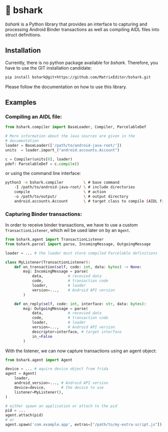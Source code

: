 # :shark: bshark

*bshark* is a Python library that provides an interface to capturing
and processing Android Binder transactions as well as compiling AIDL
files into struct definitions.

## Installation

Currently, there is no python package available for *bshark*. Therefore,
you have to use the GIT installation candidate:

```bash
pip install bshark@git+https://github.com/MatrixEditor/bshark.git
```

Please follow the documentation on how to use this library.

## Examples

### Compiling an AIDL file:
```python
from bshark.compiler import BaseLoader, Compiler, ParcelableDef

# More information about the Java sources are given in the
# documentation
loader = BaseLoader(['/path/to/android-java-root/'])
units  = loader.import_("android.accounts.Account")

c = Compiler(units[0], loader)
pdef: ParcelableDef = c.compile()
```

or using the command line interface:
```bash
python3 -m bshark.compiler         \ # base command
    -I /path/to/android-java-root/ \ # include directories
    compile                        \ # action
    -o /path/to/output/            \ # output directory
    android.accounts.Account       \ # target class to compile (AIDL file required)
```

### Capturing Binder transactions:
In order to receive binder transactions, we have to use a custom
`TransactionListener`, which wil be used later on by an `Agent`.
```python
from bshark.agent import TransactionListener
from bshark.parcel import parse, IncomingMessage, OutgoingMessage

loader = ... # the loader must store compiled Parcelable definitions

class MyListener(TransactionListener):
    def on_transaction(self, code: int, data: bytes) -> None:
        msg: IncomingMessage = parse(
            data,           # recevied data
            code,           # transaction code
            loader,         # loader
            version=...,    # Android API version
        )

    def on_reply(self, code: int, interface: str, data: bytes):
        msg: OutgoingMessage = parse(
            data,           # recevied data
            code,           # transaction code
            loader,         # loader
            version=...,    # Android API version
            descriptor=interface, # target interface
            in_=False
        )
```

With the listener, we can now capture transactions using an agent object:
```python
from bshark.agent import Agent

device = ... # aquire device object from frida
agent = Agent(
    loader,
    android_version=..., # Android API version
    device=device,       # the device to use
    listener=MyListener(),
)

# either spawn an application or attach to the pid
pid = ...
agent.attach(pid)
# or
agent.spawn('com.example.app', extras=["/path/to/my-extra-script.js"])

```